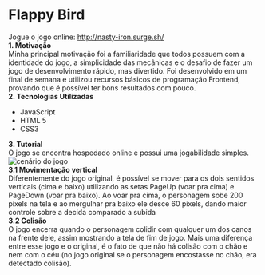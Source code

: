 # Flappy Bird
Jogue o jogo online: http://nasty-iron.surge.sh/  
**1. Motivação**  
Minha principal motivação foi a familiaridade que todos possuem com a identidade do jogo, a simplicidade das mecânicas e o desafio de fazer um jogo de desenvolvimento rápido, mas divertido. Foi desenvolvido em um final de semana e utilizou recursos básicos de programação Frontend, provando que é possível ter bons resultados com pouco.  
**2. Tecnologias Utilizadas**  
- JavaScript
- HTML 5
- CSS3  

**3. Tutorial**  
O jogo se encontra hospedado online e possui uma jogabilidade simples.
![cenário do jogo](https://i.ibb.co/yYmfL5X/cenario.png)   
**3.1 Movimentação vertical**  
Diferentemente do jogo original, é possível se mover para os dois sentidos verticais (cima e baixo) utilizando as setas PageUp (voar pra cima) e PageDown (voar pra baixo). Ao voar pra cima, o personagem sobe 200 pixels na tela e ao mergulhar pra baixo ele desce 60 pixels, dando maior controle sobre a decida comparado a subida  
**3.2 Colisão**  
O jogo encerra quando o personagem colidir com qualquer um dos canos na frente dele, assim mostrando a tela de fim de jogo. Mais uma diferença entre esse jogo e o original, é o fato de que não há colisão com o chão e nem com o céu (no jogo original se o personagem encostasse no chão, era detectado colisão). 
